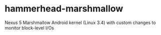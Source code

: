 # hammerhead-marshmallow
Nexus 5 Marshmallow Android kernel (Linux 3.4) with custom changes to monitor block-level I/Os

